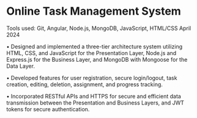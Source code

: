 # Online Task Management System
Tools used: Git, Angular, Node.js, MongoDB, JavaScript, HTML/CSS April 2024

• Designed and implemented a three-tier architecture system utilizing HTML, CSS, and JavaScript for the
Presentation Layer, Node.js and Express.js for the Business Layer, and MongoDB with Mongoose for the Data
Layer.

• Developed features for user registration, secure login/logout, task creation, editing, deletion, assignment, and
progress tracking.

• Incorporated RESTful APIs and HTTPS for secure and efficient data transmission between the Presentation and
Business Layers, and JWT tokens for secure authentication.
